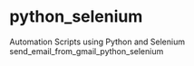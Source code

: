 # python_selenium
Automation Scripts using Python and Selenium
send_email_from_gmail_python_selenium
